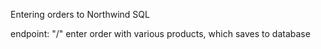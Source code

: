 Entering orders to Northwind SQL

endpoint: "/"
enter order with various products, which saves to database
